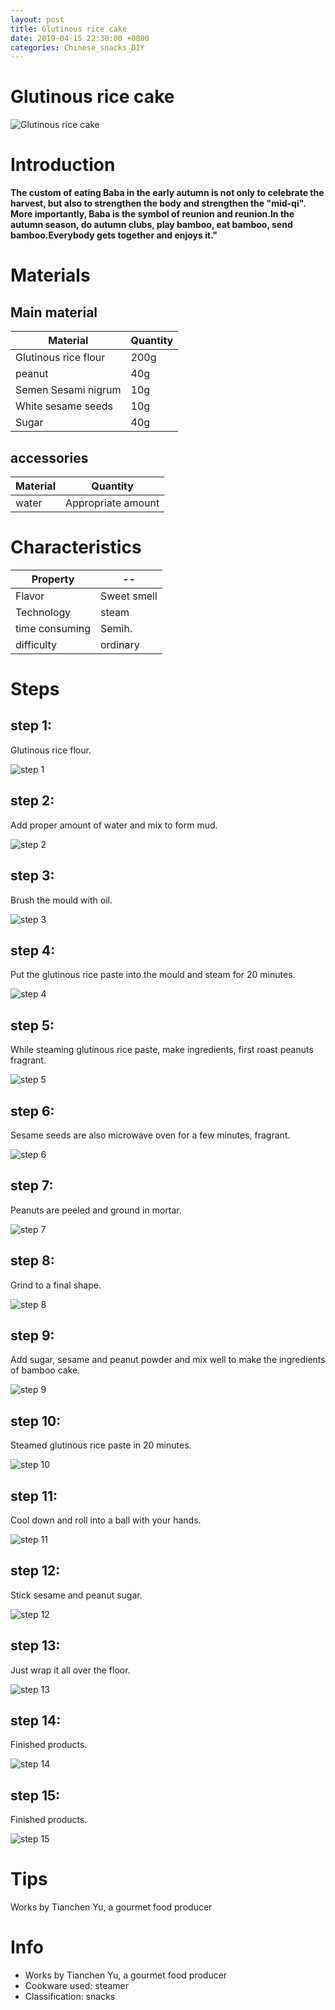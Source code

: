 ```yaml
---
layout: post
title: Glutinous rice cake
date: 2019-04-15 22:30:00 +0800
categories: Chinese_snacks_DIY
---
```


# Glutinous rice cake

![Glutinous rice cake]({{site.baseurl}}/img/412451/412451.jpg)

# Introduction

**The custom of eating Baba in the early autumn is not only to celebrate the harvest, but also to strengthen the body and strengthen the "mid-qi". More importantly, Baba is the symbol of reunion and reunion.In the autumn season, do autumn clubs, play bamboo, eat bamboo, send bamboo.Everybody gets together and enjoys it."**

# Materials


## Main material

Material|Quantity
--|--
Glutinous rice flour|200g
peanut|40g
Semen Sesami nigrum|10g
White sesame seeds|10g
Sugar|40g

## accessories

Material|Quantity
--|--
water|Appropriate amount

# Characteristics

Property|--
--|--
Flavor|Sweet smell
Technology|steam
time consuming|Semih.
difficulty|ordinary

# Steps

## step 1:

Glutinous rice flour.

![step 1]({{site.baseurl}}/img/412451/1.jpg)

## step 2:

Add proper amount of water and mix to form mud.

![step 2]({{site.baseurl}}/img/412451/2.jpg)

## step 3:

Brush the mould with oil.

![step 3]({{site.baseurl}}/img/412451/3.jpg)

## step 4:

Put the glutinous rice paste into the mould and steam for 20 minutes.

![step 4]({{site.baseurl}}/img/412451/4.jpg)

## step 5:

While steaming glutinous rice paste, make ingredients, first roast peanuts fragrant.

![step 5]({{site.baseurl}}/img/412451/5.jpg)

## step 6:

Sesame seeds are also microwave oven for a few minutes, fragrant.

![step 6]({{site.baseurl}}/img/412451/6.jpg)

## step 7:

Peanuts are peeled and ground in mortar.

![step 7]({{site.baseurl}}/img/412451/7.jpg)

## step 8:

Grind to a final shape.

![step 8]({{site.baseurl}}/img/412451/8.jpg)

## step 9:

Add sugar, sesame and peanut powder and mix well to make the ingredients of bamboo cake.

![step 9]({{site.baseurl}}/img/412451/9.jpg)

## step 10:

Steamed glutinous rice paste in 20 minutes.

![step 10]({{site.baseurl}}/img/412451/10.jpg)

## step 11:

Cool down and roll into a ball with your hands.

![step 11]({{site.baseurl}}/img/412451/11.jpg)

## step 12:

Stick sesame and peanut sugar.

![step 12]({{site.baseurl}}/img/412451/12.jpg)

## step 13:

Just wrap it all over the floor.

![step 13]({{site.baseurl}}/img/412451/13.jpg)

## step 14:

Finished products.

![step 14]({{site.baseurl}}/img/412451/14.jpg)

## step 15:

Finished products.

![step 15]({{site.baseurl}}/img/412451/15.jpg)

# Tips

Works by Tianchen Yu, a gourmet food producer

# Info

- Works by Tianchen Yu, a gourmet food producer
- Cookware used: steamer
- Classification: snacks